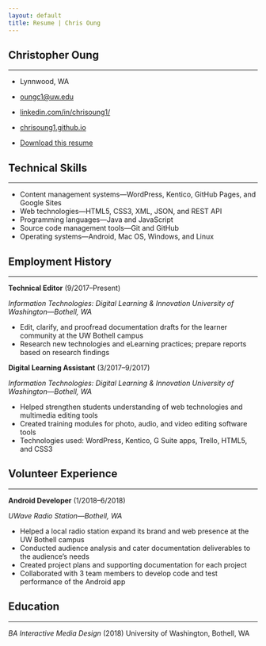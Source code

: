 ```yaml
---
layout: default
title: Resume | Chris Oung
---
```


## Christopher Oung
---

- Lynnwood, WA

- [oungc1@uw.edu](oungc1@uw.edu) 

- [linkedin.com/in/chrisoung1/](https://linkedin.com/in/chrisoung1/)

- [chrisoung1.github.io](https://chrisoung1.github.io) 

- [Download this resume](https://drive.google.com/file/d/11KD4QkKtaVGDSB9OjL0bex2N55PkBEYn/view?usp=sharing)


## Technical Skills
---

- Content management systems—WordPress, Kentico, GitHub Pages, and Google Sites
- Web technologies—HTML5, CSS3, XML, JSON, and REST API 
- Programming languages—Java and JavaScript
- Source code management tools—Git and GitHub
- Operating systems—Android, Mac OS, Windows, and Linux 

## Employment History
---

**Technical Editor** (9/2017–Present)

*Information Technologies: Digital Learning & Innovation*
*University of Washington—Bothell, WA*

- Edit, clarify, and proofread documentation drafts for the learner community at the UW Bothell campus 
- Research new technologies and eLearning practices; prepare reports based on research findings 

**Digital Learning Assistant** (3/2017–9/2017)

*Information Technologies: Digital Learning & Innovation*
*University of Washington—Bothell, WA*

- Helped strengthen students understanding of web technologies and multimedia editing tools
- Created training modules for photo, audio, and video editing software tools
- Technologies used: WordPress, Kentico, G Suite apps, Trello, HTML5, and CSS3

## Volunteer Experience
---

**Android Developer** (1/2018–6/2018)

*UWave Radio Station—Bothell, WA*

- Helped a local radio station expand its brand and web presence at the UW Bothell campus
- Conducted audience analysis and cater documentation deliverables to the audience’s needs
- Created project plans and supporting documentation for each project
- Collaborated with 3 team members to develop code and test performance of the Android app

## Education
---

*BA Interactive Media Design* (2018) 
University of Washington, Bothell, WA

